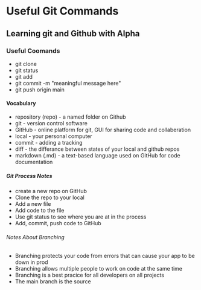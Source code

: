 # Useful Git Commands

## Learning git and Github with Alpha

### Useful Coomands

- git clone <file-name>
- git status
- git add <file-name>
- git commit -m "meaningful message here"
- git push origin main

#### Vocabulary

- repository (repo) - a named folder on Github
- git - version control software
- GitHub - online platform for git, GUI for sharing code and collaberation
- local - your personal computer
- commit - adding a tracking
- diff - the differance between states of your local and github repos
- markdown (.md) - a text-based language used on GitHub for code documentation 

##### Git Process Notes
- create a new repo on GitHub
- Clone the repo to your local
- Add a new file
- Add code to the file
- Use git status to see where you are at in the process
- Add, commit, push code to GitHub

###### Notes About Branching
- Branching protects your code from errors that can cause your app to be down in prod
- Branching allows multiple people to work on code at the same time
- Branching is a best pracice for all developers on all projects
- The main branch is the source 